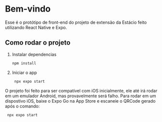 # Bem-vindo

Esse é o protótipo de front-end do projeto de extensão da Estácio feito utilizando React Native e Expo.

## Como rodar o projeto

1. Instalar dependencias

   ```bash
   npm install
   ```

2. Iniciar o app

   ```bash
    npx expo start
   ```

O projeto foi feito para ser compatível com iOS inicialmente, ele até irá rodar em um emulador Android, mas provavelmente será falho. Para rodar em um dispostivo iOS, baixe o Expo Go na App Store e escaneie o QRCode gerado após o comando:  

   ```bash
    npx expo start
   ```
